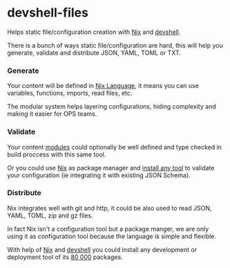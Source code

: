 # devshell-files

Helps static file/configuration creation with [Nix](https://nixos.org/guides/how-nix-works.html) and [devshell](https://github.com/numtide/devshell).

There is a bunch of ways static file/configuration are hard, this will help you generate, validate and distribute JSON, YAML, TOML or TXT.

### Generate

Your content will be defined in [Nix Language](https://github.com/tazjin/nix-1p), it means you can use variables, functions, imports, read files, etc.

The modular system helps layering configurations, hiding complexity and making it easier for OPS teams.

### Validate

Your content [modules](https://nixos.org/manual/nixos/stable/index.html#ex-module-syntax) could optionally be well defined and type checked in build proccess with this same tool.

Or you could use [Nix](https://nixos.org/manual/nix/stable/) as package manager and [install any tool](https://search.nixos.org/packages?query=validator) to validate your configuration (ie integrating it with existing JSON Schema).


### Distribute

Nix integrates well with git and http, it could be also used to read JSON, YAML, TOML, zip and gz files.

In fact Nix isn't a configuration tool but a package manger, we are only using it as configuration tool because the language is simple and flexible.

With help of [Nix](https://nixos.org/guides/how-nix-works.html) and [devshell](https://github.com/numtide/devshell) you could install any development or deployment tool of its [80 000](https://search.nixos.org/) packages.
